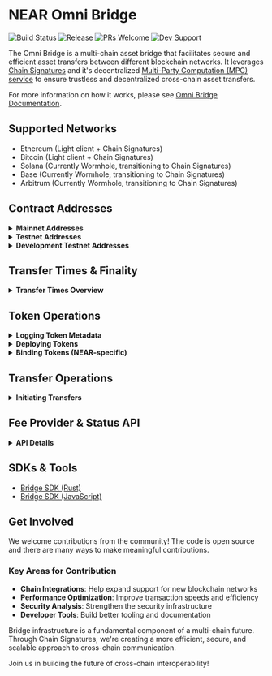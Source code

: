 # NEAR Omni Bridge

[![Build Status](https://img.shields.io/badge/build-passing-brightgreen.svg)](https://github.com/Near-One/omni-bridge/actions)
[![Release](https://img.shields.io/github/v/release/Near-One/omni-bridge)](https://github.com/Near-One/omni-bridge/releases)
[![PRs Welcome](https://img.shields.io/badge/PRs-welcome-brightgreen.svg)](https://github.com/Near-One/omni-bridge/pulls)
[![Dev Support](https://img.shields.io/badge/Dev_Support-2CA5E0?style=flat&logo=telegram&logoColor=white)](https://t.me/chain_abstraction)

The Omni Bridge is a multi-chain asset bridge that facilitates secure and efficient asset transfers between different blockchain networks. It leverages [Chain Signatures](https://docs.near.org/concepts/abstraction/chain-signatures) and it's decentralized [Multi-Party Computation (MPC) service](https://docs.near.org/concepts/abstraction/chain-signatures#multi-party-computation-service) to ensure trustless and decentralized cross-chain asset transfers. 

For more information on how it works, please see [Omni Bridge Documentation](https://docs.near.org/chain-abstraction/omnibridge/overview).

## Supported Networks

- Ethereum (Light client + Chain Signatures)
- Bitcoin (Light client + Chain Signatures)
- Solana (Currently Wormhole, transitioning to Chain Signatures)
- Base (Currently Wormhole, transitioning to Chain Signatures)
- Arbitrum (Currently Wormhole, transitioning to Chain Signatures)

## Contract Addresses

<details>
<summary><strong>Mainnet Addresses</strong></summary>

**Bridge Contracts:**
- Arbitrum: [`0xd025b38762B4A4E36F0Cde483b86CB13ea00D989`](https://arbiscan.io/address/0xd025b38762B4A4E36F0Cde483b86CB13ea00D989)
- Base: [`0xd025b38762B4A4E36F0Cde483b86CB13ea00D989`](https://basescan.org/address/0xd025b38762B4A4E36F0Cde483b86CB13ea00D989)
- Bnb: [`0x073C8a225c8Cf9d3f9157F5C1a1DbE02407f5720`](https://bscscan.com/address/0x073C8a225c8Cf9d3f9157F5C1a1DbE02407f5720)
- Ethereum: [`0xe00c629aFaCCb0510995A2B95560E446A24c85B9`](https://etherscan.io/address/0xe00c629aFaCCb0510995A2B95560E446A24c85B9)
- NEAR: [`omni.bridge.near`](https://nearblocks.io/address/omni.bridge.near)
- Solana: [`dahPEoZGXfyV58JqqH85okdHmpN8U2q8owgPUXSCPxe`](https://explorer.solana.com/address/dahPEoZGXfyV58JqqH85okdHmpN8U2q8owgPUXSCPxe)

**Helper Contracts:**
- NEAR: 
  - [`omni-prover.bridge.near`](https://nearblocks.io/address/omni-prover.bridge.near)
  - [`vaa-prover.bridge.near`](https://nearblocks.io/address/vaa-prover.bridge.near)
</details>

<details>
<summary><strong>Testnet Addresses</strong></summary>

**Bridge Contracts:**
- Arbitrum: [`0x0C981337fFe39a555d3A40dbb32f21aD0eF33FFA`](https://sepolia.arbiscan.io/address/0x0C981337fFe39a555d3A40dbb32f21aD0eF33FFA)
- Base: [`0xa56b860017152cD296ad723E8409Abd6e5D86d4d`](https://sepolia.basescan.org/address/0xa56b860017152cD296ad723E8409Abd6e5D86d4d)
- Bnb: [`0xEC81aFc3485a425347Ac03316675e58a680b283A`](https://testnet.bscscan.com/address/0xEC81aFc3485a425347Ac03316675e58a680b283A)
- Ethereum: [`0x68a86e0Ea5B1d39F385c1326e4d493526dFe4401`](https://sepolia.etherscan.io/address/0x68a86e0Ea5B1d39F385c1326e4d493526dFe4401)
- NEAR: [`omni.n-bridge.testnet`](https://testnet.nearblocks.io/address/omni.n-bridge.testnet)
- Solana: [`Gy1XPwYZURfBzHiGAxnw3SYC33SfqsEpGSS5zeBge28p`](https://explorer.solana.com/address/Gy1XPwYZURfBzHiGAxnw3SYC33SfqsEpGSS5zeBge28p?cluster=devnet)

**Helper Contracts:**
- NEAR:
  - [`omni-prover.n-bridge.testnet`](https://testnet.nearblocks.io/address/vaa-prover.n-bridge.testnet)
  - [`eth-prover.n-bridge.testnet`](https://testnet.nearblocks.io/address/eth-prover.n-bridge.testnet)
  - [`vaa-prover.n-bridge.testnet`](https://testnet.nearblocks.io/address/vaa-prover.n-bridge.testnet)
</details>

<details>
<summary><strong>Development Testnet Addresses</strong></summary>

**Bridge Contracts:**
- Arbitrum: [`0xd025b38762B4A4E36F0Cde483b86CB13ea00D989`](https://sepolia.arbiscan.io/address/0xd025b38762B4A4E36F0Cde483b86CB13ea00D989)
- Base: [`0x0C981337fFe39a555d3A40dbb32f21aD0eF33FFA`](https://sepolia.basescan.org/address/0x0C981337fFe39a555d3A40dbb32f21aD0eF33FFA)
- Ethereum: [`0x3701B9859Dbb9a4333A3dd933ab18e9011ddf2C8`](https://sepolia.etherscan.io/address/0x3701B9859Dbb9a4333A3dd933ab18e9011ddf2C8)
- NEAR: [`omni-locker.testnet`](https://testnet.nearblocks.io/address/omni-locker.testnet)
- Solana: [`Gy1XPwYZURfBzHiGAxnw3SYC33SfqsEpGSS5zeBge28p`](https://explorer.solana.com/address/Gy1XPwYZURfBzHiGAxnw3SYC33SfqsEpGSS5zeBge28p?cluster=devnet)

**Helper Contracts:**
- NEAR:
  - [`omni-prover.testnet`](https://testnet.nearblocks.io/address/omni-prover.testnet)
  - [`wormhole-prover-test.testnet`](https://testnet.nearblocks.io/address/wormhole-prover-test.testnet)
</details>

## Transfer Times & Finality

<details>
<summary><strong>Transfer Times Overview</strong></summary>

### NEAR → Other Chains
- Average processing time: ~30 seconds (MPC signatures)

### Other Chains → NEAR
Current finality times:
- Solana: 14s
- Arbitrum: 1066s
- Base: 1026s
- Ethereum: 960s

Additional processing delays:
- OmniBridge transfers relayer: 2s
- Wormhole off-chain validators: 60s
- Ethereum blocks relayer: 60s
</details>

## Token Operations

<details>
<summary><strong>Logging Token Metadata</strong></summary>

### EVM API
```solidity
function logMetadata(address tokenAddress) external
```

### NEAR API
```rust
pub fn log_metadata(&self, token_id: &AccountId) -> Promise 
```

### Solana API
```rust
pub fn log_metadata(ctx: Context<LogMetadata>) -> Result<()>
```

### Using CLI
```bash
cargo run mainnet omni-connector log-metadata --token base:0x<TOKEN_ADDRESS> --base-private-key <KEY>
```

### Using SDK-JS
```typescript
import { getClient } from "omni-bridge-sdk";

// Initialize client for source chain
const client = getClient(ChainKind.Near, wallet);

// Example: Deploy NEAR token to Ethereum
const txHash = await client.logMetadata("near:token.near");
console.log(`Metadata logged with tx: ${txHash}`);
```
</details>

<details>
<summary><strong>Deploying Tokens</strong></summary>

### EVM API
```solidity
function deployToken(bytes calldata signatureData, BridgeTypes.MetadataPayload calldata metadata) payable external returns (address)
```

### NEAR API
```rust
pub fn deploy_token(&mut self, #[serializer(borsh)] args: DeployTokenArgs) -> Promise
```

### Solana API
```rust
pub fn deploy_token(ctx: Context<DeployToken>, data: SignedPayload<DeployTokenPayload>)
```

### Using CLI
```bash
cargo run mainnet omni-connector deploy-token --chain <ChainKind> --source-chain <ChainKind> --tx-hash <LogMetadataTxHash> --base-private-key <KEY>
```
</details>

<details>
<summary><strong>Binding Tokens (NEAR-specific)</strong></summary>

Only needed for NEAR tokens that have been deployed on other chains. This action is typically applied automatically by the relayer.

### NEAR API
```rust
pub fn bind_token(&mut self, #[serializer(borsh)] args: BindTokenArgs) -> Promise
```
</details>

## Transfer Operations

<details>
<summary><strong>Initiating Transfers</strong></summary>

Transfers require a fee, which can be paid in either:
1. The transferred token
2. Native chain token (e.g., ETH, SOL)

**Note:** On NEAR, it isn't possible to attach a deposit in the `ft_transfer_call`, so the native fee should be attached by a separate call to the `storage deposit`

### EVM API
```solidity
// 1. Approve tokens
function approve(address spender, uint256 amount)

// 2. Initiate transfer
function initTransfer(
    address tokenAddress,
    uint128 amount,
    uint128 fee,
    uint128 nativeFee,
    string calldata recipient,
    string calldata message
) payable external
```

### NEAR API
```rust
// 1. Storage deposit
pub fn storage_deposit(&mut self, account_id: Option<AccountId>) -> StorageBalance

// Helper functions
pub fn required_balance_for_account(&self) -> NearToken
pub fn required_balance_for_init_transfer(&self) -> NearToken

// 2. Transfer
fn ft_transfer_call(&mut self, receiver_id: AccountId, amount: U128, memo: Option<String>, msg: String) -> PromiseOrValue<U128>
```

### Solana API
```rust
// For SPL tokens
pub fn init_transfer(ctx: Context<InitTransfer>, payload: InitTransferPayload) -> Result<()>

// For native SOL
pub fn init_transfer_sol(ctx: Context<InitTransferSol>, payload: InitTransferPayload) -> Result<()>
```
</details>

## Fee Provider & Status API

<details>
<summary><strong>API Details</strong></summary>

**API Endpoints:**
- Mainnet: `https://mainnet.api.bridge.nearone.org/api/v1`
- Testnet: `https://testnet.api.bridge.nearone.org/api/v1`
- [OpenAPI Specification](https://near-one.github.io/bridge-indexer-rs)

Note: Custom relayers can process transfers with zero fees.
</details>

## SDKs & Tools

- [Bridge SDK (Rust)](https://github.com/Near-One/bridge-sdk-rs)
- [Bridge SDK (JavaScript)](https://github.com/Near-One/bridge-sdk-js)

## Get Involved

We welcome contributions from the community! The code is open source and there are many ways to make meaningful contributions.

### Key Areas for Contribution
- **Chain Integrations**: Help expand support for new blockchain networks
- **Performance Optimization**: Improve transaction speeds and efficiency
- **Security Analysis**: Strengthen the security infrastructure
- **Developer Tools**: Build better tooling and documentation

Bridge infrastructure is a fundamental component of a multi-chain future. Through Chain Signatures, we're creating a more efficient, secure, and scalable approach to cross-chain communication.

Join us in building the future of cross-chain interoperability!
